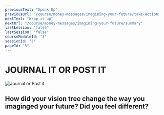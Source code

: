 ```yaml
---
previousText: "Speak Up"
previousUrl: "/course/money-messages/imagining-your-future/take-action"
nextText: "Wrap it up"
nextUrl: "/course/money-messages/imagining-your-future/summary"
lastLession: "false"
lastSession: "false"
courseModuleId: "2"
sessionId: "3"
pageId: "5"
---
```



# JOURNAL IT OR POST IT
![Journal or Post it](/assets/img/journal-it.png)

## How did your vision tree change the way you imaginged your future? Did you feel different?
<sparkle-feed-post assignment-name="How did your vision tree change the way you imaginged your future? Did you feel different?" ></sparkle-feed-post>

